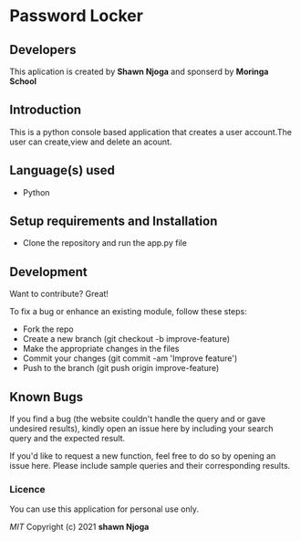 # Password Locker
## Developers
  This aplication is created by **Shawn Njoga** and sponserd by **Moringa School**
## Introduction
 This is a python console based application that creates a user account.The user can create,view and delete an acount.
## Language(s) used
- Python
## Setup requirements and Installation
- Clone the repository and run the app.py file
## Development

Want to contribute? Great!

To fix a bug or enhance an existing module, follow these steps:
- Fork the repo
- Create a new branch (git checkout -b improve-feature)
- Make the appropriate changes in the files
- Commit your changes (git commit -am 'Improve feature')
- Push to the branch (git push origin improve-feature)

## Known Bugs

If you find a bug (the website couldn't handle the query and or gave undesired results), kindly open an issue here by including your search query and the expected result.

If you'd like to request a new function, feel free to do so by opening an issue here. Please include sample queries and their corresponding results.
### Licence
You can use this application for personal use only.

*MIT*
Copyright (c) 2021 **shawn Njoga**

